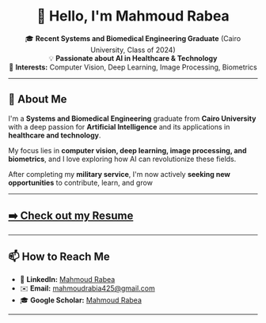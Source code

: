 <h1 align="center">👋 Hello, I'm Mahmoud Rabea</h1>

<p align="center">
🎓 <b>Recent Systems and Biomedical Engineering Graduate</b> (Cairo University, Class of 2024) <br>
💡 <b>Passionate about AI in Healthcare & Technology</b> <br>
🔬 <b>Interests:</b> Computer Vision, Deep Learning, Image Processing, Biometrics <br>
</p>

---

## 👋 About Me  

I'm a **Systems and Biomedical Engineering** graduate from **Cairo University** with a deep passion for **Artificial Intelligence** and its applications in **healthcare and technology**.  

My focus lies in **computer vision, deep learning, image processing, and biometrics**, and I love exploring how AI can revolutionize these fields.  

After completing my **military service**, I'm now actively **seeking new opportunities** to contribute, learn, and grow 

---
## [➡️ Check out my Resume](https://drive.google.com/file/d/1uzlFmrvcQRihA_r0n1v0Vej4nmqdPup-/view?usp=sharing)  
---

## 📫 How to Reach Me  

- 🔗 **LinkedIn:** [Mahmoud Rabea](https://www.linkedin.com/in/mahmoud-rabea-965694205)  
- ✉️ **Email:** [mahmoudrabia425@gmail.com](mailto:mahmoudrabia425@gmail.com)  
- 🎓 **Google Scholar:** [Mahmoud Rabea](https://scholar.google.com/citations?user=LbT6zU4AAAAJ&hl=ar&authuser=1&oi=ao)  

---
